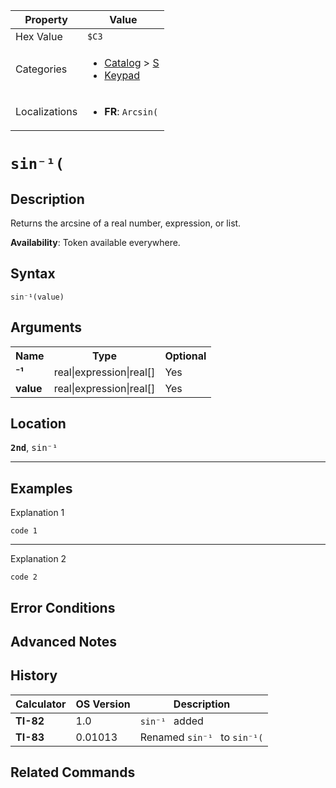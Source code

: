 | Property      | Value |
|---------------|-------|
| Hex Value     | `$C3`|
| Categories    | <ul><li>[Catalog](<../categories/Catalog.md>) > [S](<../categories/Catalog.md#S>)</li><li>[Keypad](<../categories/Keypad.md>)</li></ul> |
| Localizations | <ul><li><b>FR</b>: `Arcsin(`</li></ul> |

# `sin⁻¹(`

## Description
Returns the arcsine of a real number, expression, or list.


<b>Availability</b>: Token available everywhere.

## Syntax
`sin⁻¹(value)`

## Arguments
<table>
<tr><th>Name</th><th>Type</th><th>Optional</th></tr>

<tr><td><b>⁻¹</b></td><td>real|expression|real[]</td><td>Yes</td></tr>

<tr><td><b>value</b></td><td>real|expression|real[]</td><td>Yes</td></tr>

</table>

## Location
<tt><kbd><b>2nd</b></kbd></tt>, <kbd>sin⁻¹</kbd>
<hr>

## Examples

Explanation 1
```ti-basic
code 1
```
---
Explanation 2
```ti-basic
code 2
```

## Error Conditions


## Advanced Notes


## History
| Calculator | OS Version | Description |
|------------|------------|-------------|
| <b>TI-82</b> | 1.0 | `sin⁻¹ ` added |
| <b>TI-83</b> | 0.01013 | Renamed `sin⁻¹ ` to `sin⁻¹(`

## Related Commands

